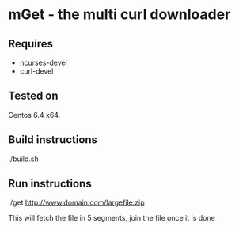 # mGet - the multi curl downloader
## Requires


* ncurses-devel
* curl-devel

## Tested on
Centos 6.4 x64.

## Build instructions
./build.sh

## Run instructions
./get http://www.domain.com/largefile.zip

This will fetch the file in 5 segments, join the file once it is done
